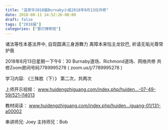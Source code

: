```yaml
---
title: "温哥华2018届Burnaby小组2018年8月13日共修"
date: 2018-08-11 14:52:26-08:00
draft: false
tags: ["2018届"]
categories: ["慧灯禅修班"]
---
```

诸法等性本基法界中, 自现圆满三身游舞力
离障本来怙主龙钦巴, 祈请无垢光尊常护我

2018年8月13日星期一下午6：30
Burnaby道场、Richmond道场、网络共修
共修Zoom房间号码7789995278 ( zoom.us/j/7789995278 )

学习内容: 《三殊胜（下）》
第二次，共两次

上师开示视频：
www.huidengzhiguang.com/index.php/huiden...-07-49-59/521-l14013 

教材阅读：
www.huidengzhiguang.com/index.php/huiden...iguang-01/131-a00002 

串讲师兄: Joey
主持师兄：Bob

